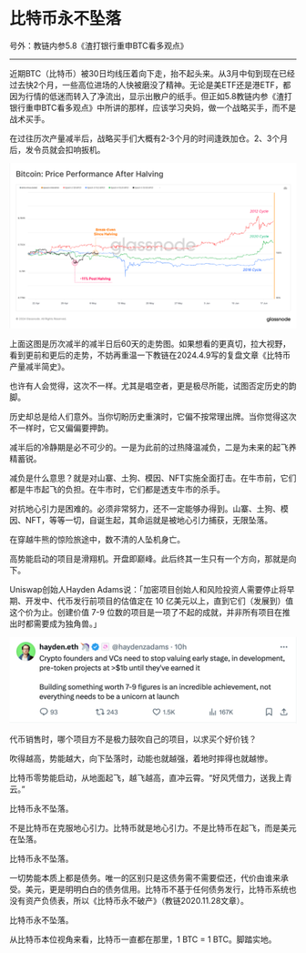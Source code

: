 # 比特币永不坠落

号外：教链内参5.8《渣打银行重申BTC看多观点》

* * *

近期BTC（比特币）被30日均线压着向下走，抬不起头来。从3月中旬到现在已经过去快2个月，一些高位进场的人快被磨没了精神。无论是美ETF还是港ETF，都因为行情的低迷而转入了净流出，显示出散户的纸手。但正如5.8教链内参《渣打银行重申BTC看多观点》中所讲的那样，应该学习央妈，做一个战略买手，而不是战术买手。

在过往历次产量减半后，战略买手们大概有2-3个月的时间逢跌加仓。2、3个月后，发令员就会扣响扳机。

![](2024-05-09-A01.png)

上面这图是历次减半的减半日后60天的走势图。如果想看的更真切，拉大视野，看到更前和更后的走势，不妨再重温一下教链在2024.4.9写的复盘文章《比特币产量减半简史》。

也许有人会觉得，这次不一样。尤其是唱空者，更是极尽所能，试图否定历史的韵脚。

历史却总是给人们意外。当你切盼历史重演时，它偏不按常理出牌。当你觉得这次不一样时，它又偏偏要押韵。

减半后的冷静期是必不可少的。一是为此前的过热降温减负，二是为未来的起飞养精蓄锐。

减负是什么意思？就是对山寨、土狗、模因、NFT实施全面打击。在牛市前，它们都是牛市起飞的负担。在牛市时，它们都是透支牛市的杀手。

对抗地心引力是困难的。必须非常努力，还不一定能够办得到。山寨、土狗、模因、NFT，等等一切，自诞生起，其命运就是被地心引力捕获，无限坠落。

在穿越牛熊的惊险旅途中，数不清的人坠机身亡。

高势能启动的项目是滑翔机。开盘即巅峰。此后终其一生只有一个方向，那就是向下。

Uniswap创始人Hayden Adams说：「加密项目创始人和风险投资人需要停止将早期、开发中、代币发行前项目的估值定在 10 亿美元以上，直到它们（发展到）值这个价为止。创建价值 7-9 位数的项目是一项了不起的成就，并非所有项目在推出时都需要成为独角兽。」

![](2024-05-09-A02.png)

代币销售时，哪个项目方不是极力鼓吹自己的项目，以求买个好价钱？

吹得越高，势能越大，向下坠落时，动能也就越强，着地时摔得也就越惨。

比特币零势能启动，从地面起飞，越飞越高，直冲云霄。“好风凭借力，送我上青云。”

比特币永不坠落。

不是比特币在克服地心引力。比特币就是地心引力。不是比特币在起飞，而是美元在坠落。

比特币永不坠落。

一切势能本质上都是债务。唯一的区别只是这债务需不需要偿还，代价由谁来承受。美元，更是明明白白的债务信用。比特币不基于任何债务发行，比特币系统也没有资产负债表，所以《比特币永不破产》（教链2020.11.28文章）。

比特币永不坠落。

从比特币本位视角来看，比特币一直都在那里，1 BTC = 1 BTC。脚踏实地。
